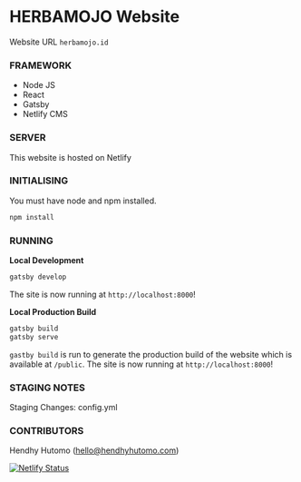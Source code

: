 # HERBAMOJO Website

Website URL `herbamojo.id`

### FRAMEWORK
- Node JS
- React
- Gatsby
- Netlify CMS

### SERVER
This website is hosted on Netlify

### INITIALISING

You must have node and npm installed.

```sh
npm install
```

### RUNNING

**Local Development**

```sh
gatsby develop
```

The site is now running at `http://localhost:8000`!

**Local Production Build**

```sh
gatsby build
gatsby serve
```

`gastby build` is run to generate the production build of the website which is available at `/public`.
The site is now running at `http://localhost:8000`!

### STAGING NOTES
Staging Changes: config.yml


### CONTRIBUTORS
Hendhy Hutomo (hello@hendhyhutomo.com)

[![Netlify Status](https://api.netlify.com/api/v1/badges/b38e55c5-7587-4df0-860f-b2be3035cdeb/deploy-status)](https://app.netlify.com/sites/herbamojo/deploys)
